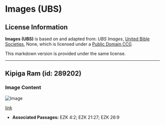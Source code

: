 # Images (UBS)

## License Information

**Images (UBS)** is based on and adapted from: _UBS Images_, [United Bible Societies](https://unitedbiblesocieties.org/), None, which is licensed under a [Public Domain CC0](https://creativecommons.org/public-domain/cc0/).

This markdown version is provided under the same license.



--------------------------------

## Kipiga Ram (id: 289202)

### Image Content

![Image](https://cdn.aquifer.bible/aquifer-content/resources/Media/WEB-0401_battering_ram.jpg)

[link](https://cdn.aquifer.bible/aquifer-content/resources/Media/WEB-0401_battering_ram.jpg)

* **Associated Passages:** EZK 4:2; EZK 21:27; EZK 26:9

